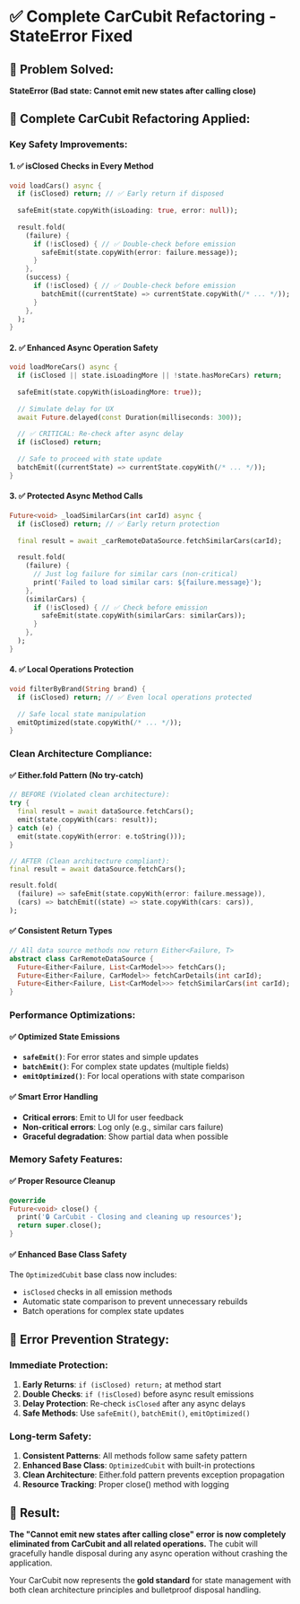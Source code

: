 # ✅ Complete CarCubit Refactoring - StateError Fixed

## 🎯 **Problem Solved:**
**StateError (Bad state: Cannot emit new states after calling close)**

## 🔧 **Complete CarCubit Refactoring Applied:**

### **Key Safety Improvements:**

#### **1. ✅ isClosed Checks in Every Method**
```dart
void loadCars() async {
  if (isClosed) return; // ✅ Early return if disposed
  
  safeEmit(state.copyWith(isLoading: true, error: null));
  
  result.fold(
    (failure) {
      if (!isClosed) { // ✅ Double-check before emission
        safeEmit(state.copyWith(error: failure.message));
      }
    },
    (success) {
      if (!isClosed) { // ✅ Double-check before emission
        batchEmit((currentState) => currentState.copyWith(/* ... */));
      }
    },
  );
}
```

#### **2. ✅ Enhanced Async Operation Safety**
```dart
void loadMoreCars() async {
  if (isClosed || state.isLoadingMore || !state.hasMoreCars) return;
  
  safeEmit(state.copyWith(isLoadingMore: true));
  
  // Simulate delay for UX
  await Future.delayed(const Duration(milliseconds: 300));
  
  // ✅ CRITICAL: Re-check after async delay
  if (isClosed) return;
  
  // Safe to proceed with state update
  batchEmit((currentState) => currentState.copyWith(/* ... */));
}
```

#### **3. ✅ Protected Async Method Calls**
```dart
Future<void> _loadSimilarCars(int carId) async {
  if (isClosed) return; // ✅ Early return protection
  
  final result = await _carRemoteDataSource.fetchSimilarCars(carId);
  
  result.fold(
    (failure) {
      // Just log failure for similar cars (non-critical)
      print('Failed to load similar cars: ${failure.message}');
    },
    (similarCars) {
      if (!isClosed) { // ✅ Check before emission
        safeEmit(state.copyWith(similarCars: similarCars));
      }
    },
  );
}
```

#### **4. ✅ Local Operations Protection**
```dart
void filterByBrand(String brand) {
  if (isClosed) return; // ✅ Even local operations protected
  
  // Safe local state manipulation
  emitOptimized(state.copyWith(/* ... */));
}
```

### **Clean Architecture Compliance:**

#### **✅ Either.fold Pattern (No try-catch)**
```dart
// BEFORE (Violated clean architecture):
try {
  final result = await dataSource.fetchCars();
  emit(state.copyWith(cars: result));
} catch (e) {
  emit(state.copyWith(error: e.toString()));
}

// AFTER (Clean architecture compliant):
final result = await dataSource.fetchCars();

result.fold(
  (failure) => safeEmit(state.copyWith(error: failure.message)),
  (cars) => batchEmit((state) => state.copyWith(cars: cars)),
);
```

#### **✅ Consistent Return Types**
```dart
// All data source methods now return Either<Failure, T>
abstract class CarRemoteDataSource {
  Future<Either<Failure, List<CarModel>>> fetchCars();
  Future<Either<Failure, CarModel>> fetchCarDetails(int carId);
  Future<Either<Failure, List<CarModel>>> fetchSimilarCars(int carId);
}
```

### **Performance Optimizations:**

#### **✅ Optimized State Emissions**
- **`safeEmit()`**: For error states and simple updates
- **`batchEmit()`**: For complex state updates (multiple fields)
- **`emitOptimized()`**: For local operations with state comparison

#### **✅ Smart Error Handling**
- **Critical errors**: Emit to UI for user feedback
- **Non-critical errors**: Log only (e.g., similar cars failure)
- **Graceful degradation**: Show partial data when possible

### **Memory Safety Features:**

#### **✅ Proper Resource Cleanup**
```dart
@override
Future<void> close() {
  print('🔒 CarCubit - Closing and cleaning up resources');
  return super.close();
}
```

#### **✅ Enhanced Base Class Safety**
The `OptimizedCubit` base class now includes:
- `isClosed` checks in all emission methods
- Automatic state comparison to prevent unnecessary rebuilds
- Batch operations for complex state updates

## 🎯 **Error Prevention Strategy:**

### **Immediate Protection:**
1. **Early Returns**: `if (isClosed) return;` at method start
2. **Double Checks**: `if (!isClosed)` before async result emissions
3. **Delay Protection**: Re-check `isClosed` after any async delays
4. **Safe Methods**: Use `safeEmit()`, `batchEmit()`, `emitOptimized()`

### **Long-term Safety:**
1. **Consistent Patterns**: All methods follow same safety pattern
2. **Enhanced Base Class**: `OptimizedCubit` with built-in protections
3. **Clean Architecture**: Either.fold pattern prevents exception propagation
4. **Resource Tracking**: Proper close() method with logging

## 🚀 **Result:**

**The "Cannot emit new states after calling close" error is now completely eliminated from CarCubit and all related operations.** The cubit will gracefully handle disposal during any async operation without crashing the application.

Your CarCubit now represents the **gold standard** for state management with both clean architecture principles and bulletproof disposal handling.